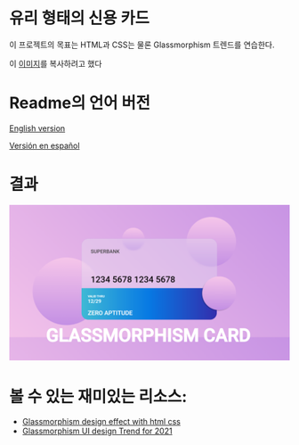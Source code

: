 # 유리 형태의 신용 카드
이 프로젝트의 목표는 HTML과 CSS는 물론 Glassmorphism 트렌드를 연습한다.

이 [이미지](https://i.ytimg.com/vi/uRVnX0k593E/maxresdefault.jpg)를 복사하려고 했다 

# Readme의 언어 버전 
[English version](https://github.com/AltoSolid/credit-card__glasmorphism)

[Versión en español](https://github.com/AltoSolid/credit-card__glasmorphism/blob/main/readme-es.md)

# 결과
![image](https://github.com/AltoSolid/credit-card__glasmorphism/blob/main/Img/result.png)


# 볼 수 있는 재미있는 리소스:
- [Glassmorphism design effect with html css](https://www.freecodecamp.org/news/glassmorphism-design-effect-with-html-css/)
- [Glassmorphism UI design Trend for 2021](https://anchordigital.com.au/glassmorphism-ui-design-trend-for-2021/)


